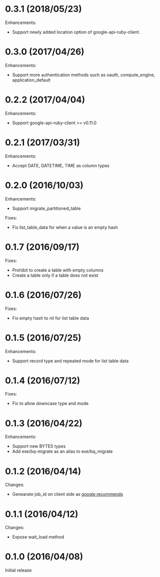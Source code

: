 # 0.3.1 (2018/05/23)

Enhancements:

* Support newly added location option of google-api-ruby-client.

# 0.3.0 (2017/04/26)

Enhancements:

* Support more authentication methods such as oauth, compute_engine, application_default

# 0.2.2 (2017/04/04)

Enhancements:

* Support google-api-ruby-client >= v0.11.0

# 0.2.1 (2017/03/31)

Enhancements:

* Accept DATE, DATETIME, TIME as column types

# 0.2.0 (2016/10/03)

Enhancements:

* Support migrate_partitioned_table

Fixes:

* Fix list_table_data for when a value is an empty hash

# 0.1.7 (2016/09/17)

Fixes:

* Prohibit to create a table with empty columns
* Create a table only if a table does not exist

# 0.1.6 (2016/07/26)

Fixes:

* Fix empty hash to nil for list table data

# 0.1.5 (2016/07/25)

Enhancements:

* Support record type and repeated mode for list table data

# 0.1.4 (2016/07/12)

Fixes:

* Fix to allow downcase type and mode

# 0.1.3 (2016/04/22)

Enhancements:

* Support new BYTES types
* Add exe/bq-migrate as an alias to exe/bq_migrate

# 0.1.2 (2016/04/14)

Changes:

* Genearate job_id on client side as [google recommends](https://cloud.google.com/bigquery/docs/managing_jobs_datasets_projects#managingjobs)

# 0.1.1 (2016/04/12)

Changes:

* Expose wait_load method

# 0.1.0 (2016/04/08)

Initial release
